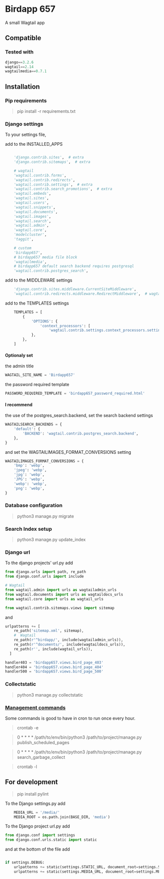 
# Birdapp 657 #

A small Wagtail app

## Compatible ##

### Tested with ###

``` Python
django==3.2.6
wagtail==2.14
wagtailmedia==0.7.1
```

## Installation ###
  
### Pip requirements ###

> pip install -r requirements.txt

### Django settings ###

To your settings file,

add to the INSTALLED_APPS

``` Python

    'django.contrib.sites',  # extra
    'django.contrib.sitemaps',  # extra

    # wagtail
    'wagtail.contrib.forms',
    'wagtail.contrib.redirects',
    'wagtail.contrib.settings',  # extra
    'wagtail.contrib.search_promotions',  # extra
    'wagtail.embeds',
    'wagtail.sites',
    'wagtail.users',
    'wagtail.snippets',
    'wagtail.documents',
    'wagtail.images',
    'wagtail.search',
    'wagtail.admin',
    'wagtail.core',
    'modelcluster',
    'taggit',

    # custom
    'birdapp657',
    # birdapp657 media file block
    'wagtailmedia',
    # birdapp657 default search backend requires postgresql
    'wagtail.contrib.postgres_search',

```

add to the MIDDLEWARE settings

``` python
    'django.contrib.sites.middleware.CurrentSiteMiddleware',
    'wagtail.contrib.redirects.middleware.RedirectMiddleware',  # wagtail
```

add to the TEMPLATES settings

``` python
    TEMPLATES = [
        {
            'OPTIONS': {
                'context_processors': [
                    'wagtail.contrib.settings.context_processors.settings',  # Extra
            },
        },
    ]
```

#### Optionaly set ####

the admin title

``` python
WAGTAIL_SITE_NAME = 'Birdapp657'
```

the password required template

``` python
PASSWORD_REQUIRED_TEMPLATE = 'birdapp657_password_required.html'
```

#### I recommend ####

the use of the postgres_search.backend, set the search backend settings

``` python
WAGTAILSEARCH_BACKENDS = {
    'default': {
        'BACKEND': 'wagtail.contrib.postgres_search.backend',
    },
}
```

and set the WAGTAILIMAGES_FORMAT_CONVERSIONS setting

``` python
WAGTAILIMAGES_FORMAT_CONVERSIONS = {
    'bmp': 'webp',
    'jpeg': 'webp',
    'jpg': 'webp',
    'JPG': 'webp',
    'webp': 'webp',
    'png': 'webp',
}
```

### Database configuration ###

> python3 manage.py migrate

### Search Index setup ###

> python3 manage.py update_index

### Django url ###

To the django projects' url.py add

``` python
from django.urls import path, re_path
from django.conf.urls import include

# Wagtail
from wagtail.admin import urls as wagtailadmin_urls
from wagtail.documents import urls as wagtaildocs_urls
from wagtail.core import urls as wagtail_urls

from wagtail.contrib.sitemaps.views import sitemap
```

and

``` python
urlpatterns += [
    re_path('sitemap.xml', sitemap),
    #  Wagtail
    re_path(r'^birdapp/', include(wagtailadmin_urls)),
    re_path(r'^documents/', include(wagtaildocs_urls)),
    re_path(r'', include(wagtail_urls)),
  ]
```

```python
handler403 = 'birdapp657.views.bird_page_403'
handler404 = 'birdapp657.views.bird_page_404'
handler500 = 'birdapp657.views.bird_page_500'
```

### Collectstatic ###

> python3 manage.py collectstatic

### [Management commands](https://docs.wagtail.io/en/stable/reference/management_commands.html) ###

Some commands is good to have in cron to run once every hour.

> crontab -e

> 0 * * * * /path/to/env/bin/python3 /path/to/project/manage.py publish_scheduled_pages

> 0 * * * * /path/to/env/bin/python3 /path/to/project/manage.py search_garbage_collect

> crontab -l

## For development ##

> pip install pylint

To the Django settings.py add

``` python
    MEDIA_URL = '/media/'
    MEDIA_ROOT = os.path.join(BASE_DIR, 'media')
```

To the Django project url.py add

``` python
from django.conf import settings
from django.conf.urls.static import static
```

and at the bottom of the file add

``` python

if settings.DEBUG:
    urlpatterns += static(settings.STATIC_URL, document_root=settings.STATIC_ROOT)
    urlpatterns += static(settings.MEDIA_URL, document_root=settings.MEDIA_ROOT)

```
